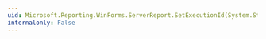 ```yaml
---
uid: Microsoft.Reporting.WinForms.ServerReport.SetExecutionId(System.String)
internalonly: False
---
```

